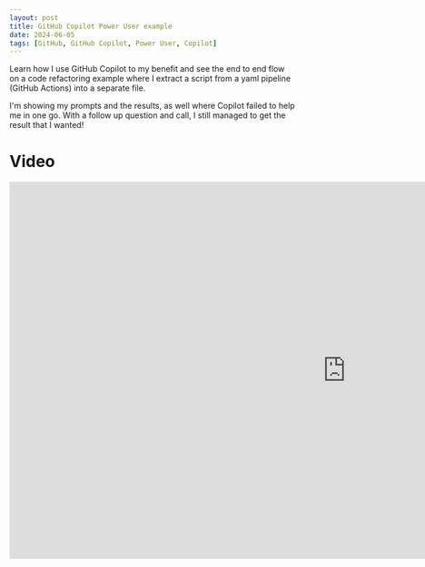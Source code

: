 ```yaml
---
layout: post
title: GitHub Copilot Power User example
date: 2024-06-05
tags: [GitHub, GitHub Copilot, Power User, Copilot]
---
```


Learn how I use GitHub Copilot to my benefit and see the end to end flow on a code refactoring example where I extract a script from a yaml pipeline (GitHub Actions) into a separate file. 

I'm showing my prompts and the results, as well where Copilot failed to help me in one go. With a follow up question and call, I still managed to get the result that I wanted!

# Video

<iframe width="1183" height="665" src="https://www.youtube.com/embed/_DEBSOQC2c0" title="GitHub Copilot -  Power user example" frameborder="0" allow="accelerometer; autoplay; clipboard-write; encrypted-media; gyroscope; picture-in-picture; web-share" referrerpolicy="strict-origin-when-cross-origin" allowfullscreen></iframe>